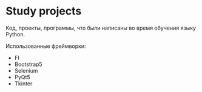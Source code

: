 # Study projects
Код, проекты, программы, что были написаны во время обучения языку Python. 

Использованные фреймворки:
* Fl
* Bootstrap5
* Selenium
* PyQt5
* Tkinter
